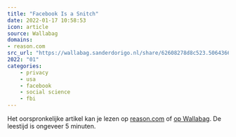 ```yaml
---
title: "Facebook Is a Snitch"
date: 2022-01-17 10:58:53
icon: article
source: Wallabag
domains:
- reason.com
src_url: "https://wallabag.sanderdorigo.nl/share/62608278d8c523.50643662"
2022: "01"
categories:
    - privacy
    - usa
    - facebook
    - social science
    - fbi
---
```

Het oorspronkelijke artikel kan je lezen op [reason.com](https://reason.com/2022/01/12/facebook-is-a-snitch/) of [op Wallabag](https://wallabag.sanderdorigo.nl/share/62608278d8c523.50643662). De leestijd is ongeveer 5 minuten.